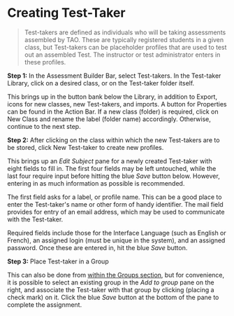 # Creating Test-Taker

>Test-takers are defined as individuals who will be taking assessments assembled by TAO. These are typically registered students in a given class, but Test-takers can be placeholder profiles that are used to test out an assembled Test. The instructor or test administrator enters in these profiles.

**Step 1:** In the Assessment Builder Bar, select Test-takers. In the Test-taker Library, click on a desired class, or on the Test-taker folder itself.

This brings up in the button bank below the Library, in addition to Export, icons for new classes, new Test-takers, and imports. A button for Properties can be found in the Action Bar. If a new class (folder) is required, click on New Class and rename the label (folder name) accordingly. Otherwise, continue to the next step.

**Step 2:** After clicking on the class within which the new Test-takers are to be stored, click New Test-taker to create new profiles.

This brings up an *Edit Subject* pane for a newly created Test-taker with eight fields to fill in. The first four fields may be left untouched, while the last four require input before hitting the blue *Save* button below. However, entering in as much information as possible is recommended.

The first field asks for a label, or profile name. This can be a good place to enter the Test-taker's name or other form of handy identifier. The mail field provides for entry of an email address, which may be used to communicate with the Test-taker. 

Required fields include those for the Interface Language (such as English or French), an assigned login (must be unique in the system), and an assigned password. Once these are entered in, hit the blue *Save* button.

**Step 3:** Place Test-taker in a Group

This can also be done from [within the Groups section](../groups/creating-a-new-group.md), but for convenience, it is possible to select an existing group in the *Add to group* pane on the right, and associate the Test-taker with that group by clicking (placing a check mark) on it. Click the blue *Save* button at the bottom of the pane to complete the assignment.
